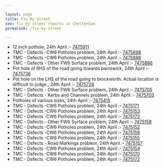 ```yaml
---

layout: page
title: Fix My Street
seo: fix my street reports in Cheltenham
permalink: /fix-my-street

---
```


<!-- fix_marker starts -->

- 12 inch pothole, 24th April :- [7475911](https://www.fixmystreet.com/report/7475911)
- TMC - Defects -CW6 Potholes  problem, 24th April :- [7475898](https://www.fixmystreet.com/report/7475898)
- TMC - Defects -CW6 Potholes  problem, 24th April :- [7475888](https://www.fixmystreet.com/report/7475888)
- TMC - Defects - Other FW6  Surface problem, 24th April :- [7475886](https://www.fixmystreet.com/report/7475886)
- Pot hole of RHS of the road going towards painswick, 24th April :- [7475736](https://www.fixmystreet.com/report/7475736)
- Pot hole on the LHS of the road going to brockworth. Actual location is difficult to judge., 24th April :- [7475728](https://www.fixmystreet.com/report/7475728)
- TMC - Defects - Other FW6  Surface problem, 24th April :- [7475705](https://www.fixmystreet.com/report/7475705)
- TMC - Defects - Kerbs and Channels problem, 24th April :- [7475703](https://www.fixmystreet.com/report/7475703)
- Potholes of various sizes, 24th April :- [7475415](https://www.fixmystreet.com/report/7475415)
- TMC - Defects -CW6 Potholes  problem, 24th April :- [7475171](https://www.fixmystreet.com/report/7475171)
- TMC - Defects -CW6 Potholes  problem, 24th April :- [7475153](https://www.fixmystreet.com/report/7475153)
- TMC - Defects -CW6 Potholes  problem, 24th April :- [7475173](https://www.fixmystreet.com/report/7475173)
- TMC - Defects - Other FW6  Surface problem, 24th April :- [7475158](https://www.fixmystreet.com/report/7475158)
- TMC - Defects -CW6 Potholes  problem, 24th April :- [7475152](https://www.fixmystreet.com/report/7475152)
- TMC - Defects -CW6 Potholes  problem, 24th April :- [7475156](https://www.fixmystreet.com/report/7475156)
- TMC - Defects -CW6 Potholes  problem, 24th April :- [7475155](https://www.fixmystreet.com/report/7475155)
- TMC - Defects - Road Markings problem, 24th April :- [7475157](https://www.fixmystreet.com/report/7475157)
- TMC - Defects -CW6 Potholes  problem, 24th April :- [7475154](https://www.fixmystreet.com/report/7475154)
- TMC - Defects -CW6 Potholes  problem, 24th April :- [7475170](https://www.fixmystreet.com/report/7475170)
- TMC - Defects -CW6 Potholes  problem, 24th April :- [7475172](https://www.fixmystreet.com/report/7475172)

<!-- fix_marker ends -->